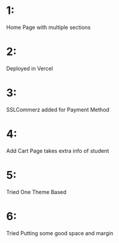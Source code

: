 # 1:
Home Page with multiple sections

# 2:
Deployed in Vercel

# 3:
SSLCommerz added for Payment Method

# 4:
Add Cart Page takes extra info of student

# 5:
Tried One Theme Based

# 6:
Tried Putting some good space and margin